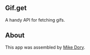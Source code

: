## Gif.get

A handy API for fetching gifs.

## About

This app was assembled by [Mike Dory](https://github.com/mikedory).